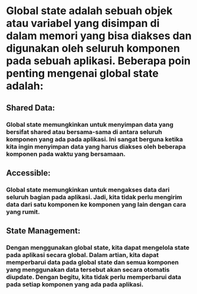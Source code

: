 # Global state adalah sebuah objek atau variabel yang disimpan di dalam memori yang bisa diakses dan digunakan oleh seluruh komponen pada sebuah aplikasi. Beberapa poin penting mengenai global state adalah:

## Shared Data: 
### Global state memungkinkan untuk menyimpan data yang bersifat shared atau bersama-sama di antara seluruh komponen yang ada pada aplikasi. Ini sangat berguna ketika kita ingin menyimpan data yang harus diakses oleh beberapa komponen pada waktu yang bersamaan.

## Accessible: 
### Global state memungkinkan untuk mengakses data dari seluruh bagian pada aplikasi. Jadi, kita tidak perlu mengirim data dari satu komponen ke komponen yang lain dengan cara yang rumit.

## State Management: 
### Dengan menggunakan global state, kita dapat mengelola state pada aplikasi secara global. Dalam artian, kita dapat memperbarui data pada global state dan semua komponen yang menggunakan data tersebut akan secara otomatis diupdate. Dengan begitu, kita tidak perlu memperbarui data pada setiap komponen yang ada pada aplikasi.